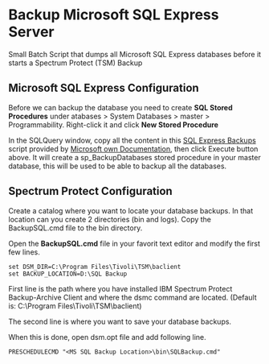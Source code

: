 # Backup Microsoft SQL Express Server
Small Batch Script that dumps all Microsoft SQL Express databases before it starts a Spectrum Protect (TSM) Backup

## Microsoft SQL Express Configuration
Before we can backup the database you need to create **SQL Stored Procedures** under atabases > System Databases > master > Programmability. Right-click it and click **New Stored Procedure**

In the SQLQuery window, copy all the content in this [SQL Express Backups](../src/SQLExpressBackup.sql) script provided by [Microsoft own Documentation](https://docs.microsoft.com/en-us/troubleshoot/sql/admin/schedule-automate-backup-database), then click Execute button above. It will create a sp_BackupDatabases stored procedure in your master database, this will be used to be able to backup all the databases.

## Spectrum Protect Configuration
Create a catalog where you want to locate your database backups. 
In that location can you create 2 directories (bin and logs). Copy the BackupSQL.cmd file to the bin directory.

Open the **BackupSQL.cmd** file in your favorit text editor and modify the first few lines.

```
set DSM_DIR=C:\Program Files\Tivoli\TSM\baclient
set BACKUP_LOCATION=D:\SQL Backup
```

First line is the path where you have installed IBM Spectrum Protect Backup-Archive Client and where the dsmc command are located. (Default is: C:\Program Files\Tivoli\TSM\baclient)

The second line is where you want to save your database backups. 

When this is done, open dsm.opt file and add following line.

```
PRESCHEDULECMD "<MS SQL Backup Location>\bin\SQLBackup.cmd"
```